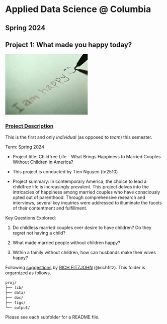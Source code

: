 # Applied Data Science @ Columbia
## Spring 2024
## Project 1: What made you happy today?

![image](figs/title.jpeg)

### [Project Description](doc/Proj1_desc.md)
This is the first and only *individual* (as opposed to *team*) this semester. 

Term: Spring 2024

+ Project title: Childfree Life - What Brings Happiness to Married Couples Without Children in America?
+ This project is conducted by Tien Nguyen (tn2510)

+ Project summary: In contemporary America, the choice to lead a childfree life is increasingly prevalent. This project delves into the intricacies of happiness among married couples who have consciously opted out of parenthood. Through comprehensive research and interviews, several key inquiries were addressed to illuminate the facets of their contentment and fulfillment.

Key Questions Explored:

1. Do childless married couples ever desire to have children? Do they regret not having a child?

2. What made married people without children happy?

3. Within a family without children, how can husbands make their wives happy?

Following [suggestions](http://nicercode.github.io/blog/2013-04-05-projects/) by [RICH FITZJOHN](http://nicercode.github.io/about/#Team) (@richfitz). This folder is orgarnized as follows.

```
proj/
├── lib/
├── data/
├── doc/
├── figs/
└── output/
```

Please see each subfolder for a README file.
